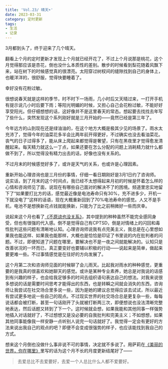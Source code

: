 ```yaml
---
title: 'Vol.23/ 晴天☀️'
date: 2023-03-31
category: 定时更新
tags:
- 生活
- 记录
---
```




3月都到头了，终于迎来了几个晴天。

翻看上个月的定时更新才发现上个月就已经开花了，不过上个月说那是桃花，这个月觉得那应该是杏花，倒也没什么本质性的差别。散步的时候看到梨花随着风飘下来，站在树下的时候感觉真的很漂亮。太阳穿过树杈间的缝隙找到自己的身体上，也暖洋洋的，很舒服，觉得快要睡着了。

幸好没有花粉过敏。

很想说春天就是这样的季节，时不时下一场雨，几小时后又天晴过来，一打开手机有提示说几小时后要下雨；等阳光明媚的时候，又担心自己会花粉过敏，不能好好享受阳光。但仔细想想的话，这好像并不是这里春天的常态。想起要去找找去年写了些什么，突然发现这个系列刚好就是三月开始的——竟然已经是第三年了。

<!--more-->

今年远方的山到现在还是绿油油的，在这个地方大概是极其少见的场景了。雨水太充沛了，觉得今年的油菜花多半会比两年前开得更好，不过确实也没去看油菜花。丧气的日子过得多了，能从床上爬起来都觉得是奢望，只有在黑夜里才觉得愈发清醒起来。每天精力就这么一丁点，如果还要在怎么分配的问题上消耗精力就什么都做不到了，所以觉得没有精力出去的话，好像也没有关系的。

不过月末的时候感觉好多了，或许是天气的关系，也或许是心理因素。

重新开始心理咨询也是三月份的事情，仔细一看日期刚好是3月1日约了咨询师。说实话，到了月末的这个时间点，我已经不太想得起来月初的时候是怀着怎么样的心情和咨询师见了面，说现在有哪些自己面对的解决不了的困境。频道里忠实地留下了“如果要打比方的话，感觉最近像是电池寿命只有30%，充不进多少，开机一下就没电了”这样的话语，现在大概重新回到了70%电池寿命的感觉。人又不是手机，电池不是想换新花点钱就能换新，只能为了比之前稍微好一些而庆幸。

说起来这个月也看了[《不原谅也没关系》](https://book.douban.com/subject/36132802/)，其中提到的种种虽然不能完全感同身受，但也有很强的代入感。倒不是觉得自己有CPTSD，倒是对情绪上的闪回和毒性批判这些问题有清晰地认知。心理咨询师说我有点完美主义，我总是在心里想如果我也能这样、如果我也能那样，大概也是恰恰是印证了书里说的内在批判者的问题。不过，即便知道了问题在哪里，要解决也不是一夜之间就能解决的。认知只是改善状况的一环而已，真正要变好也要辅以积极的行动——说起来是简单，做起来要更难一些。不过事情感觉是在往好的方向发展了。

这个月第二次和咨询师见面的时候聊了会儿雨天。比起我对雨水的种种感觉，更重要的是我真的很喜欢和她聊天的感觉。或许是某种专业素养，她总是对我说的话感到有兴趣的样子，也会给我足够多的时间去组织语句表达自己的想法。对我来说很多想说的话是需要时间思考才能得出的东西，也是转瞬之间就会消失的东西，咨询师让我尝试在社交场合里多说一些，因为是她的建议总觉得应该去试试，所以最近有尝试更多地说一些自己的观点。不过现实世界的社交场合总是更复杂一些，每每说话都会被打断，甚至一句话刚开了头就被打断两三次，即便想说也没法清晰完整地表达，然后话题又转到了下一个。这时候就会想，如果我能和其他同事一样强势地插入对话就好了，不过想想又是没必要的自我批判和完美主义；不如想想，如果其他同事能像我一样安静一点听别人说完一句话就好了。我觉得一定会有更好的方法来说出我自己的观点的吧？即便不会变成很强势的样子，也应该能找到我自己的方式。

想来这个月倒也没做什么事非说不可的事情，决定就不多说了。用萨莉在[《美丽的世界，你在哪里》](https://book.douban.com/subject/35802030/)里写的话为这个月不长的月度更新结尾好了——

> 去爱总比不去爱要好，去爱一个人总比什么人都不爱要好。
